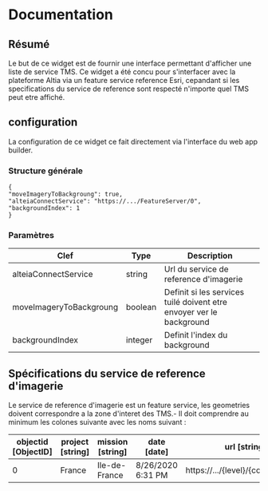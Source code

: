 # Documentation



## Résumé

Le  but de ce widget est de fournir une interface permettant d'afficher une liste de service TMS. Ce widget a été concu pour s'interfacer avec la plateforme Altia via un feature service reference Esri, cepandant si les specifications du service de reference sont respecté n'importe quel TMS peut etre affiché.

## configuration

La configuration de ce widget ce fait directement via l'interface du web app builder.

### Structure générale

    {
    "moveImageryToBackgroung": true,
    "alteiaConnectService": "https://.../FeatureServer/0",
    "backgroundIndex": 1
    }

### Paramètres


|Clef                |Type                          |Description                         |
|----------------|-------------------------------|-----------------------------|
|alteiaConnectService|string|Url du service de reference d'imagerie|
|moveImageryToBackgroung|boolean|Definit si les services tuilé doivent etre envoyer ver le background|
|backgroundIndex|integer|Definit l'index du background|



## Spécifications du service de reference d'imagerie

Le service de reference d'imagerie est un feature service, les geometries doivent correspondre a la zone d'interet des TMS.- Il doit comprendre au minimum les colones suivante avec les noms suivant :

|objectid [ObjectID]|project [string]|mission [string]|date [date]|url [string]|id [string]|
|------------------|--------------------|--------------|---------------|-----------|-------------|
|0|France|Ile-de-France|8/26/2020 6:31 PM|https://.../{level}/{col}/{row}.png|5f2daa59de48750007e63956|




